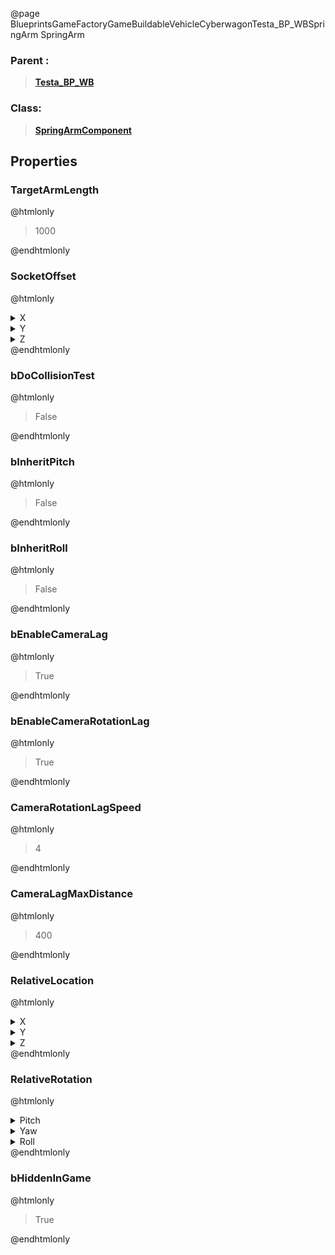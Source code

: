 @page BlueprintsGameFactoryGameBuildableVehicleCyberwagonTesta_BP_WBSpringArm SpringArm
### Parent :
<b><a href="_blueprints_game_factory_game_buildable_vehicle_cyberwagon_testa__b_p__w_b.html"><blockquote>Testa_BP_WB</blockquote></a></b>
### Class:
<b><a href="_class_script_spring_arm_component.html"><blockquote>SpringArmComponent</blockquote></a></b>
## Properties
### TargetArmLength
@htmlonly
<blockquote>1000</blockquote>
@endhtmlonly

### SocketOffset
@htmlonly
<details>
 <summary>X</summary>
<blockquote>0</blockquote>
</details>
<details>
 <summary>Y</summary>
<blockquote>0</blockquote>
</details>
<details>
 <summary>Z</summary>
<blockquote>450</blockquote>
</details>
@endhtmlonly

### bDoCollisionTest
@htmlonly
<blockquote>False</blockquote>
@endhtmlonly

### bInheritPitch
@htmlonly
<blockquote>False</blockquote>
@endhtmlonly

### bInheritRoll
@htmlonly
<blockquote>False</blockquote>
@endhtmlonly

### bEnableCameraLag
@htmlonly
<blockquote>True</blockquote>
@endhtmlonly

### bEnableCameraRotationLag
@htmlonly
<blockquote>True</blockquote>
@endhtmlonly

### CameraRotationLagSpeed
@htmlonly
<blockquote>4</blockquote>
@endhtmlonly

### CameraLagMaxDistance
@htmlonly
<blockquote>400</blockquote>
@endhtmlonly

### RelativeLocation
@htmlonly
<details>
 <summary>X</summary>
<blockquote>-54.54206085205078</blockquote>
</details>
<details>
 <summary>Y</summary>
<blockquote>0.00045698718167841434</blockquote>
</details>
<details>
 <summary>Z</summary>
<blockquote>95.45791625976562</blockquote>
</details>
@endhtmlonly

### RelativeRotation
@htmlonly
<details>
 <summary>Pitch</summary>
<blockquote>-5.000244140625</blockquote>
</details>
<details>
 <summary>Yaw</summary>
<blockquote>-0.0001829999964684248</blockquote>
</details>
<details>
 <summary>Roll</summary>
<blockquote>0.0002699999895412475</blockquote>
</details>
@endhtmlonly

### bHiddenInGame
@htmlonly
<blockquote>True</blockquote>
@endhtmlonly

